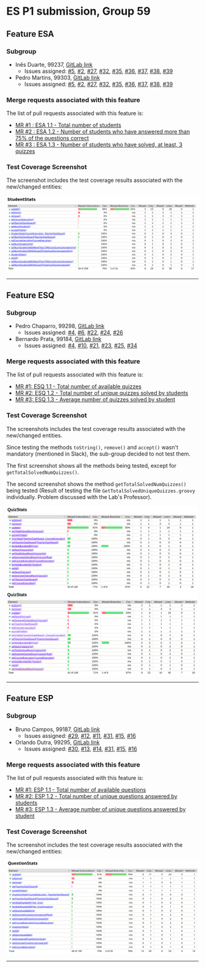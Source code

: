 # ES P1 submission, Group 59

## Feature ESA

### Subgroup
- Inês Duarte, 99237, [GitLab link](https://gitlab.rnl.tecnico.ulisboa.pt/ist199237)
  + Issues assigned: [#5](https://gitlab.rnl.tecnico.ulisboa.pt/es/es/es23-59/-/issues/5), [#2](https://gitlab.rnl.tecnico.ulisboa.pt/es/es23-59/-/issues/2), [#27](https://gitlab.rnl.tecnico.ulisboa.pt/es/es23-59/-/issues/27), [#32](https://gitlab.rnl.tecnico.ulisboa.pt/es/es23-59/-/issues/32), [#35](https://gitlab.rnl.tecnico.ulisboa.pt/es/es23-59/-/issues/35), [#36](https://gitlab.rnl.tecnico.ulisboa.pt/es/es23-59/-/issues/36), [#37](https://gitlab.rnl.tecnico.ulisboa.pt/es/es23-59/-/issues/37), [#38](https://gitlab.rnl.tecnico.ulisboa.pt/es/es23-59/-/issues/38), [#39](https://gitlab.rnl.tecnico.ulisboa.pt/es/es23-59/-/issues/39)
- Pedro Martins, 99303, [GitLab link](https://gitlab.rnl.tecnico.ulisboa.pt/ist199303)
   + Issues assigned: [#5](https://gitlab.rnl.tecnico.ulisboa.pt/es/es/es23-59/-/issues/5), [#2](https://gitlab.rnl.tecnico.ulisboa.pt/es/es23-59/-/issues/2), [#27](https://gitlab.rnl.tecnico.ulisboa.pt/es/es23-59/-/issues/27), [#32](https://gitlab.rnl.tecnico.ulisboa.pt/es/es23-59/-/issues/32), [#35](https://gitlab.rnl.tecnico.ulisboa.pt/es/es23-59/-/issues/35), [#36](https://gitlab.rnl.tecnico.ulisboa.pt/es/es23-59/-/issues/36), [#37](https://gitlab.rnl.tecnico.ulisboa.pt/es/es23-59/-/issues/37), [#38](https://gitlab.rnl.tecnico.ulisboa.pt/es/es23-59/-/issues/38), [#39](https://gitlab.rnl.tecnico.ulisboa.pt/es/es23-59/-/issues/39)
 
### Merge requests associated with this feature

The list of pull requests associated with this feature is:

- [MR #1 : ESA 1.1 - Total number of students](https://gitlab.rnl.tecnico.ulisboa.pt/es/-/merge_requests/6)
- [MR #2 : ESA 1.2 - Number of students who have answered more than 75% of the questions correct](https://gitlab.rnl.tecnico.ulisboa.pt/es/es23-59/-/merge_requests/7)
- [MR #3 : ESA 1.3 - Number of students who have solved, at least, 3 quizzes](https://gitlab.rnl.tecnico.ulisboa.pt/es/es23-59/-/merge_requests/8)



### Test Coverage Screenshot

The screenshot includes the test coverage results associated with the new/changed entities:

![Test Coverage Screenshot](./images/esa.png)


---

## Feature ESQ

### Subgroup
 - Pedro Chaparro, 99298, [GitLab link](https://gitlab.rnl.tecnico.ulisboa.pt/ist199298)
   + Issues assigned: [#4](https://gitlab.rnl.tecnico.ulisboa.pt/es/es23-59/-/issues/4), [#6](https://gitlab.rnl.tecnico.ulisboa.pt/es/es23-59/-/issues/6), [#22](https://gitlab.rnl.tecnico.ulisboa.pt/es/es23-59/-/issues/22), [#24](https://gitlab.rnl.tecnico.ulisboa.pt/es/es23-59/-/issues/24), [#26](https://gitlab.rnl.tecnico.ulisboa.pt/es/es23-59/-/issues/26)
 - Bernardo Prata, 99184, [GitLab link](https://gitlab.rnl.tecnico.ulisboa.pt/ist199184)
   + Issues assigned: [#4](https://gitlab.rnl.tecnico.ulisboa.pt/es/es23-59/-/issues/4), [#10](https://gitlab.rnl.tecnico.ulisboa.pt/es/es23-59/-/issues/10), [#21](https://gitlab.rnl.tecnico.ulisboa.pt/es/es23-59/-/issues/21), [#23](https://gitlab.rnl.tecnico.ulisboa.pt/es/es23-59/-/issues/23), [#25](https://gitlab.rnl.tecnico.ulisboa.pt/es/es23-59/-/issues/25), [#34](https://gitlab.rnl.tecnico.ulisboa.pt/es/es23-59/-/issues/34)
 
### Merge requests associated with this feature

The list of pull requests associated with this feature is:

 - [MR #1: ESQ 1.1 - Total number of available quizzes](https://gitlab.rnl.tecnico.ulisboa.pt/es/es23-59/-/merge_requests/1)
 - [MR #2: ESQ 1.2 - Total number of unique quizzes solved by students](https://gitlab.rnl.tecnico.ulisboa.pt/es/es23-59/-/merge_requests/2)
 - [MR #3: ESQ 1.3 - Average number of quizzes solved by student](https://gitlab.rnl.tecnico.ulisboa.pt/es/es23-59/-/merge_requests/3)

### Test Coverage Screenshot

The screenshots includes the test coverage results associated with the new/changed entities.
  
Since testing the methods `toString()`, `remove()` and `accept()` wasn't mandatory (mentioned in Slack), the sub-group decided to not test them.
    
The first screenshot shows all the methods being tested, except for `getTotalSolvedNumQuizzes()`.  

The second screenshot shows the method `getTotalSolvedNumQuizzes()` being tested (Result of testing the file `GetTotalSolvedUniqueQuizzes.groovy` individually. Problem discussed with the Lab's Professor).


![Test Coverage Screenshot](./images/QuizStatsJacoco.png)
![Test Coverage Screenshot](./images/QuizStatsJacoco-TotalSolvedNumQuizzes.png)


---

## Feature ESP

### Subgroup
 - Bruno Campos, 99187, [GitLab link](https://gitlab.rnl.tecnico.ulisboa.pt/ist199187)
   + Issues assigned: [#29](https://gitlab.rnl.tecnico.ulisboa.pt/es/es23-59/-/issues/29), [#12](https://gitlab.rnl.tecnico.ulisboa.pt/es/es23-59/-/issues/12), [#11](https://gitlab.rnl.tecnico.ulisboa.pt/es/es23-59/-/issues/11), [#31](https://gitlab.rnl.tecnico.ulisboa.pt/es/es23-59/-/issues/31), [#15](https://gitlab.rnl.tecnico.ulisboa.pt/es/es23-59/-/issues/15), [#16](https://gitlab.rnl.tecnico.ulisboa.pt/es/es23-59/-/issues/16)
 - Orlando Dutra, 99295, [GitLab link](https://gitlab.rnl.tecnico.ulisboa.pt/ist199295)
   + Issues assigned: [#30](https://gitlab.rnl.tecnico.ulisboa.pt/es/es23-59/-/issues/30), [#13](https://gitlab.rnl.tecnico.ulisboa.pt/es/es23-59/-/issues/13), [#14](https://gitlab.rnl.tecnico.ulisboa.pt/es/es23-59/-/issues/14), [#31](https://gitlab.rnl.tecnico.ulisboa.pt/es/es23-59/-/issues/31), [#15](https://gitlab.rnl.tecnico.ulisboa.pt/es/es23-59/-/issues/15), [#16](https://gitlab.rnl.tecnico.ulisboa.pt/es/es23-59/-/issues/16)
 
### Merge requests associated with this feature

The list of pull requests associated with this feature is:

 - [MR #1: ESP 1.1 - Total number of available questions](https://gitlab.rnl.tecnico.ulisboa.pt/es/es23-59/-/merge_requests/5)
 - [MR #2: ESP 1.2 - Total number of unique questions answered by students](https://gitlab.rnl.tecnico.ulisboa.pt/es/es23-59/-/merge_requests/9)
 - [MR #3: ESP 1.3 - Average number of unique questions answered by student]()


### Test Coverage Screenshot

The screenshot includes the test coverage results associated with the new/changed entities:

![Test Coverage Screenshot](./images/questionStats.png)

---
